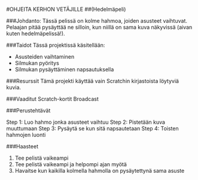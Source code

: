 #OHJEITA KERHON VETÄJILLE
##(Hedelmäpeli)

###Johdanto:
Tässä pelissä on kolme hahmoa, joiden asusteet vaihtuvat. Pelaajan pitää pysäyttää ne silloin, kun niillä on sama kuva näkyvissä (aivan kuten hedelmäpelissä!).

###Taidot
Tässä projektissä käsitellään:

- Asusteiden vaihtaminen
- Silmukan pyöritys
- Silmukan pysäyttäminen napsautuksella

###Resurssit
Tämä projekti käyttää vain Scratchin kirjastoista löytyviä kuvia.

###Vaaditut Scratch-kortit
Broadcast

###Perustehtävät

Step 1: Luo hahmo jonka asusteet vaihtuu
Step 2: Pistetään kuva muuttumaan
Step 3: Pysäytä se kun sitä napsautetaan
Step 4: Toisten hahmojen luonti

###Haasteet
1. Tee pelistä vaikeampi
2. Tee pelistä vaikeampi ja helpompi ajan myötä
3. Havaitse kun kaikilla kolmella hahmolla on pysäytettynä sama asuste
